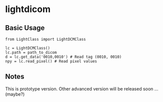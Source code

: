 # lightdicom

## Basic Usage

```
from LightClass import LightDCMClass

lc = LightDCMClass()
lc.path = path_to_dicom
d = lc.get_data('0010,0010') # Read tag (0010, 0010)
npy = lc.read_pixel() # Read pixel values
```

## Notes

This is prototype version. Other advanced version will be released soon ... (maybe?)
